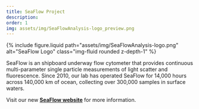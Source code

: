 ```yaml
---
title: SeaFlow Project
description:
order: 1
img: assets/img/SeaFlowAnalysis-logo_preview.png
---
```

{% include figure.liquid path="assets/img/SeaFlowAnalysis-logo.png" alt="SeaFlow Logo" class="img-fluid rounded z-depth-1" %}

SeaFlow is an shipboard underway flow cytometer that provides continuous multi-parameter single particle measurements of light scatter and fluorescence. Since 2010, our lab has operated SeaFlow for 14,000 hours across 140,000 km of ocean, collecting over 300,000 samples in surface waters.

Visit our new **[SeaFlow website](https://seaflow.netlify.app/)** for more information.
